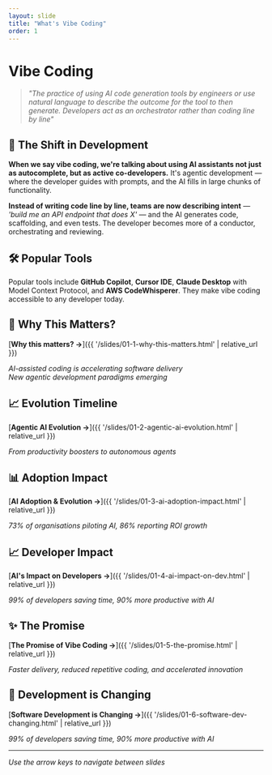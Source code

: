 ```yaml
---
layout: slide
title: "What's Vibe Coding"
order: 1
---
```


# Vibe Coding

> *"The practice of using AI code generation tools by engineers or use natural language to describe the outcome for the tool to then generate. Developers act as an orchestrator rather than coding line by line"*

## 🎯 The Shift in Development

**When we say vibe coding, we're talking about using AI assistants not just as autocomplete, but as active co-developers.** It's agentic development — where the developer guides with prompts, and the AI fills in large chunks of functionality.

**Instead of writing code line by line, teams are now describing intent** — *'build me an API endpoint that does X'* — and the AI generates code, scaffolding, and even tests. The developer becomes more of a conductor, orchestrating and reviewing.

## 🛠️ Popular Tools

Popular tools include **GitHub Copilot**, **Cursor IDE**, **Claude Desktop** with Model Context Protocol, and **AWS CodeWhisperer**. They make vibe coding accessible to any developer today.

## 🤔 Why This Matters?

[**Why this matters? →**]({{ '/slides/01-1-why-this-matters.html' | relative_url }})

*AI-assisted coding is accelerating software delivery*  
*New agentic development paradigms emerging*

## 📈 Evolution Timeline

[**Agentic AI Evolution →**]({{ '/slides/01-2-agentic-ai-evolution.html' | relative_url }})

*From productivity boosters to autonomous agents*

## 📊 Adoption Impact

[**AI Adoption & Evolution →**]({{ '/slides/01-3-ai-adoption-impact.html' | relative_url }})

*73% of organisations piloting AI, 86% reporting ROI growth*

## 📈 Developer Impact

[**AI's Impact on Developers →**]({{ '/slides/01-4-ai-impact-on-dev.html' | relative_url }})

*99% of developers saving time, 90% more productive with AI*

## ✨ The Promise

[**The Promise of Vibe Coding →**]({{ '/slides/01-5-the-promise.html' | relative_url }})

*Faster delivery, reduced repetitive coding, and accelerated innovation*

## 🔄 Development is Changing

[**Software Development is Changing →**]({{ '/slides/01-6-software-dev-changing.html' | relative_url }})

*99% of developers saving time, 90% more productive with AI*

---

*Use the arrow keys to navigate between slides*
